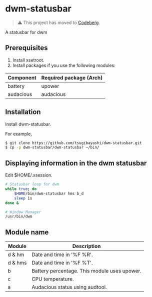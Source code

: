 # dwm-statusbar
> ⚠️ This project has moved to [Codeberg](https://codeberg.org/tsugibayashi/output_status).

A statusbar for dwm

## Prerequisites

1. Install xsetroot.
1. Install packages if you use the following modules:

| Component | Required package (Arch) |
----|----
| battery | upower |
| audacious | audacious |

## Installation

Install dwm-statusbar.

For example,
```bash
$ git clone https://github.com/tsugibayashi/dwm-statusbar.git
$ cp -p dwm-statusbar/dwm-statusbar ~/bin/
```

## Displaying information in the dwm statusbar

Edit $HOME/.xsession.
```bash
# Statusbar loop for dwm
while true; do
    $HOME/bin/dwm-statusbar hms b_d
    sleep 1s
done &

# Window Manager
/usr/bin/dwm
```

## Module name

| Module | Description |
----|----
| d & hm | Date and time in '%F %R'. |
| d & hms | Date and time in '%F %T'. |
| b | Battery percentage. This module uses upower. |
| c | CPU temperature. |
| a | Audacious status using audtool. |


